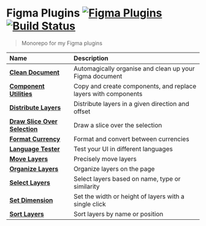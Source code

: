 # Figma Plugins [![Figma Plugins](https://img.shields.io/badge/figma-@yuanqing-1BC47D.svg)](https://figma.com/@yuanqing) [![Build Status](https://img.shields.io/travis/yuanqing/figma-plugins.svg)](https://travis-ci.org/yuanqing/figma-plugins)

> Monorepo for my Figma plugins

Name | Description
:--|:--
[**Clean Document**](packages/figma-clean-document) | Automagically organise and clean up your Figma document
[**Component Utilities**](packages/figma-component-utilities) | Copy and create components, and replace layers with components
[**Distribute Layers**](packages/figma-distribute-layers) | Distribute layers in a given direction and offset
[**Draw Slice Over Selection**](packages/figma-draw-slice-over-selection) | Draw a slice over the selection
[**Format Currency**](packages/figma-format-currency) | Format and convert between currencies
[**Language Tester**](packages/figma-language-tester) | Test your UI in different languages
[**Move Layers**](packages/figma-move-layers) | Precisely move layers
[**Organize Layers**](packages/figma-organize-layers) | Organize layers on the page
[**Select Layers**](packages/figma-select-layers) | Select layers based on name, type or similarity
[**Set Dimension**](packages/figma-set-dimension) | Set the width or height of layers with a single click
[**Sort Layers**](packages/figma-sort-layers) | Sort layers by name or position

